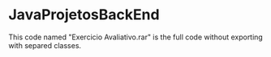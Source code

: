 # JavaProjetosBackEnd
This code named "Exercicio Avaliativo.rar" is the full code without exporting with separed classes.
